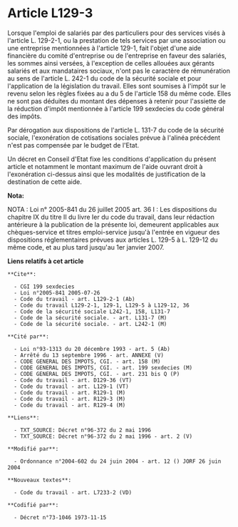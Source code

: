 # Article L129-3

Lorsque l'emploi de salariés par des particuliers pour des services visés à l'article L. 129-2-1, ou la prestation de tels
services par une association ou une entreprise mentionnées à l'article 129-1, fait l'objet d'une aide financière du comité
d'entreprise ou de l'entreprise en faveur des salariés, les sommes ainsi versées, à l'exception de celles allouées aux
gérants salariés et aux mandataires sociaux, n'ont pas le caractère de rémunération au sens de l'article L. 242-1 du code de
la sécurité sociale et pour l'application de la législation du travail. Elles sont soumises à l'impôt sur le revenu selon les
règles fixées au a du 5 de l'article 158 du même code. Elles ne sont pas déduites du montant des dépenses à retenir pour
l'assiette de la réduction d'impôt mentionnée à l'article 199 sexdecies du code général des impôts.

Par dérogation aux dispositions de l'article L. 131-7 du code de la sécurité sociale, l'exonération de cotisations sociales
prévue à l'alinéa précédent n'est pas compensée par le budget de l'Etat.

Un décret en Conseil d'Etat fixe les conditions d'application du présent article et notamment le montant maximum de l'aide
ouvrant droit à l'exonération ci-dessus ainsi que les modalités de justification de la destination de cette aide.

**Nota:**

NOTA : Loi n° 2005-841 du 26 juillet 2005 art. 36 I : Les dispositions du chapitre IX du titre II du livre Ier du code du
travail, dans leur rédaction antérieure à la publication de la présente loi, demeurent applicables aux chèques-service et
titres emploi-service jusqu'à l'entrée en vigueur des dispositions réglementaires prévues aux articles L. 129-5 à L. 129-12
du même code, et au plus tard jusqu'au 1er janvier 2007.

**Liens relatifs à cet article**

	**Cite**:

	  - CGI 199 sexdecies
	  - Loi n°2005-841 2005-07-26
	  - Code du travail - art. L129-2-1 (Ab)
	  - Code du travail L129-2-1, 129-1, L129-5 à L129-12, 36
	  - Code de la sécurité sociale L242-1, 158, L131-7
	  - Code de la sécurité sociale. - art. L131-7 (M)
	  - Code de la sécurité sociale. - art. L242-1 (M)

	**Cité par**:

	  - Loi n°93-1313 du 20 décembre 1993 - art. 5 (Ab)
	  - Arrêté du 13 septembre 1996 - art. ANNEXE (V)
	  - CODE GENERAL DES IMPOTS, CGI. - art. 158 (M)
	  - CODE GENERAL DES IMPOTS, CGI. - art. 199 sexdecies (M)
	  - CODE GENERAL DES IMPOTS, CGI. - art. 231 bis Q (P)
	  - Code du travail - art. D129-36 (VT)
	  - Code du travail - art. L129-1 (VT)
	  - Code du travail - art. R129-1 (M)
	  - Code du travail - art. R129-3 (M)
	  - Code du travail - art. R129-4 (M)

	**Liens**:

	  - TXT_SOURCE: Décret n°96-372 du 2 mai 1996
	  - TXT_SOURCE: Décret n°96-372 du 2 mai 1996 - art. 2 (V)

	**Modifié par**:

	  - Ordonnance n°2004-602 du 24 juin 2004 - art. 12 () JORF 26 juin 2004

	**Nouveaux textes**:

	  - Code du travail - art. L7233-2 (VD)

	**Codifié par**:

	  - Décret n°73-1046 1973-11-15
